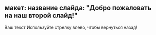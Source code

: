 макет: 
название слайда: "Добро пожаловать на наш второй слайд!"
---
Ваш текст 
Используйте стрелку влево, чтобы вернуться назад!
